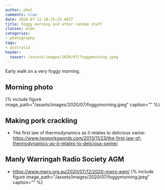 ```yaml
---
author: phwl
comments: true
date: 2020-07-12 18:25:23 AEST
title: Foggy morning and other random stuff
classes: wide
categories:
- photography
tags:
- australia
header:
  teaser: /assets/images/2020/07/foggymorning.jpeg
---
```


Early walk on a very foggy morning.

<!-- more -->

## Morning photo
{% include figure image_path="/assets/images/2020/07/foggymorning.jpeg" caption="" %}

## Making pork crackling
* The first law of thermodynamics as it relates to delicious swine: <https://www.twoporkswords.com/2013/11/23/the-first-law-of-thermodynamics-as-it-relates-to-delicious-swine/>

## Manly Warringah Radio Society AGM
* <https://www.mwrs.org.au/2020/07/12/2020-mwrs-agm/>
{% include figure image_path="/assets/images/2020/07/foggymorning.jpeg" caption="" %}

